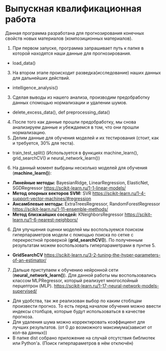 # Выпускная квалификационная работа
Данная программа разработана для прогнозирования конечных свойств новых материалов (композиционных материалов). 

1. При первом запуске, программа запрашивает путь к папке в которой находятся наши данные для прогнозирования.
* load_data()
3. На втором этапе происходит разведка(исследование) наших данных для дальнейших действий.
* intelligence_analysis()
3. Сделая выводы из нашего анализа, производим предобработку данных спомощью нормализации и удалении шумов.
* delete_excess_data(), def preprocessing_data()
4. После того как данные прошли предобработку, мы снова анализируем данные и убеждаемся в том, что они прошли нормализацию.
5. Делим данные для обучения моделей и их тестирования (стоит, как и требуется, 30% для теста).
* train_test_split() (Используется в функциях machine_learn(), grid_searchCV() и neural_network_learn())
6. На данный момент выбраны несколько моделей для обучения (**machine_learn()**):
* **Линейные методы:** BayesianRidge, LinearRegression, ElasticNet, SGDRegressor
https://scikit-learn.ru/1-1-linear-models/
* **Метод опорных векторов SVM:** SVR
https://scikit-learn.ru/1-4-support-vector-machines/#regression 
* **Ансамблевые методы:** ExtraTreesRegressor, RandomForestRegressor
https://scikit-learn.ru/1-11-ensemble-methods/ 
* **Метод близжайших соседей:** KNeighborsRegressor
https://scikit-learn.ru/1-6-nearest-neighbors/
6. Для улучшения оценки моделей мы воспользуемся поиском гиперпараметров модели с помощью поиска по сетке с перекрестной проверкой (**grid_searchCV()**). По полученным результатам можем воспользовать гиперпараметрами в пунтке 5.
* **GridSearchCV**
https://scikit-learn.ru/3-2-tuning-the-hyper-parameters-of-an-estimator/ 
7. Дальше приступаем к обучению нейронной сети (**neural_network_learn()**). Для данной работы мы воспользовались классом MLPRegressor, который реализует многослойный перцептрон (MLP).
https://scikit-learn.ru/1-17-neural-network-models-supervised/ 

* Для удобства, так же реализован выбор по каким стоблцам произвести прогноз. То есть перед началом обучения можно ввести индексы столбцов, которые будут использоваться в качестве прогноза.
* Для удаления шума можно корректировать коэффициент для лучших результатов. (от 0 до возможного максимума(зависит от кол-ва данных)) 
* В папке dist собрано приложение на случай отсутствия библиотек или Python'а. (Поиск гиперпараметров в нём отключён)
